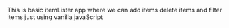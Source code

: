 This is basic itemLister app where we can add items delete items and filter items just using vanilla javaScript
